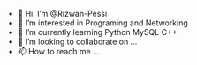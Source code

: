 - 👋 Hi, I’m @Rizwan-Pessi
- 👀 I’m interested in Programing and Networking
- 🌱 I’m currently learning Python MySQL C++ 
- 💞️ I’m looking to collaborate on ...
- 📫 How to reach me ...

<!---
Rizwan-Pessi/Rizwan-Pessi is a ✨ special ✨ repository because its `README.md` (this file) appears on your GitHub profile.
You can click the Preview link to take a look at your changes.
--->
